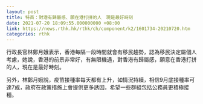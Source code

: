```yaml
---
layout: post
title: 特首：對港有歸屬感、願在港打拼的人　現是最好時刻
date: 2021-07-20 18:09:55.000000000 +08:00
link: https://news.rthk.hk/rthk/ch/component/k2/1601734-20210720.htm
categories: rthk
---
```


行政長官林鄭月娥表示，香港每隔一段時間就會有移民趨勢，認為移民決定屬個人考慮，她說，香港的前景非常好，有無限機遇，對香港有歸屬感，願意在香港打拼的人，現在是最好時刻。

另外，林鄭月娥說，疫苗接種率每天都有上升，如情況持續，相信9月底接種率可達7成，政府在政策措施上會提供更多誘因，希望一些群組包括公務員更積極接種。
